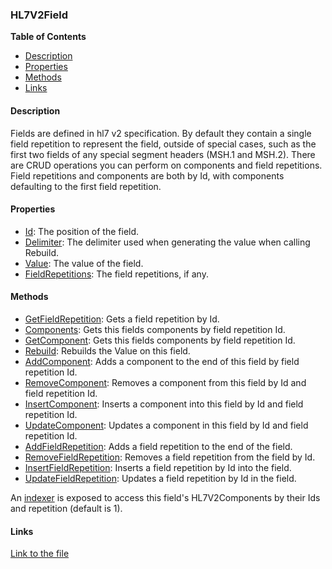 ### HL7V2Field

**Table of Contents**
- [Description](#description)
- [Properties](#properties)
- [Methods](#methods)
- [Links](#links)

#### Description

Fields are defined in hl7 v2 specification. By default they contain a single field repetition to represent the field, outside of special cases, such as the first two fields of any special segment headers (MSH.1 and MSH.2). There are CRUD operations you can perform on components and field repetitions. Field repetitions and components are both by Id, with components defaulting to the first field repetition. 

#### Properties

- [Id](/api/ExpressionEvaluatorForDotNet.HL7V2Field.html#ExpressionEvaluatorForDotNet_HL7V2Field_Id): The position of the field.
- [Delimiter](/api/ExpressionEvaluatorForDotNet.HL7V2Field.html#ExpressionEvaluatorForDotNet_HL7V2Field_Delimiter): The delimiter used when generating the value when calling Rebuild.
- [Value](/api/ExpressionEvaluatorForDotNet.HL7V2Field.html#ExpressionEvaluatorForDotNet_HL7V2Field_Value): The value of the field.
- [FieldRepetitions](/api/ExpressionEvaluatorForDotNet.HL7V2Field.html#ExpressionEvaluatorForDotNet_HL7V2Field_FieldRepetitions): The field repetitions, if any.

#### Methods

- [GetFieldRepetition](/api/ExpressionEvaluatorForDotNet.HL7V2Field.html#ExpressionEvaluatorForDotNet_HL7V2Field_GetFieldRepetition_System_Int32_): Gets a field repetition by Id.
- [Components](/api/ExpressionEvaluatorForDotNet.HL7V2Field.html#ExpressionEvaluatorForDotNet_HL7V2Field_Components_System_Int32_): Gets this fields components by field repetition Id.
- [GetComponent](/api/ExpressionEvaluatorForDotNet.HL7V2Field.html#ExpressionEvaluatorForDotNet_HL7V2Field_GetComponent_System_Int32_System_Int32_): Gets this fields components by field repetition Id.
- [Rebuild](/api/ExpressionEvaluatorForDotNet.HL7V2Field.html#ExpressionEvaluatorForDotNet_HL7V2Field_Rebuild): Rebuilds the Value on this field.
- [AddComponent](/api/ExpressionEvaluatorForDotNet.HL7V2Field.html#ExpressionEvaluatorForDotNet_HL7V2Field_AddComponent_System_String_System_Int32_): Adds a component to the end of this field by field repetition Id.
- [RemoveComponent](/api/ExpressionEvaluatorForDotNet.HL7V2Field.html#ExpressionEvaluatorForDotNet_HL7V2Field_RemoveComponent_System_Int32_System_Int32_): Removes a component from this field by Id and field repetition Id.
- [InsertComponent](/api/ExpressionEvaluatorForDotNet.HL7V2Field.html#ExpressionEvaluatorForDotNet_HL7V2Field_InsertComponent_System_Int32_System_String_System_Int32_): Inserts a component into this field by Id and field repetition Id.
- [UpdateComponent](/api/ExpressionEvaluatorForDotNet.HL7V2Field.html#ExpressionEvaluatorForDotNet_HL7V2Field_UpdateComponent_System_Int32_System_String_System_Int32_): Updates a component in this field by Id and field repetition Id.
- [AddFieldRepetition](/api/ExpressionEvaluatorForDotNet.HL7V2Field.html#ExpressionEvaluatorForDotNet_HL7V2Field_AddFieldRepetition_System_String_): Adds a field repetition to the end of the field.
- [RemoveFieldRepetition](/api/ExpressionEvaluatorForDotNet.HL7V2Field.html#ExpressionEvaluatorForDotNet_HL7V2Field_RemoveFieldRepetition_System_Int32_): Removes a field repetition from the field by Id.
- [InsertFieldRepetition](/api/ExpressionEvaluatorForDotNet.HL7V2Field.html#ExpressionEvaluatorForDotNet_HL7V2Field_InsertFieldRepetition_System_Int32_System_String_): Inserts a field repetition by Id into the field.
- [UpdateFieldRepetition](/api/ExpressionEvaluatorForDotNet.HL7V2Field.html#ExpressionEvaluatorForDotNet_HL7V2Field_UpdateFieldRepetition_System_Int32_System_String_): Updates a field repetition by Id in the field.

An [indexer](/api/ExpressionEvaluatorForDotNet.HL7V2Field.html#ExpressionEvaluatorForDotNet_HL7V2Field_Item_System_Int32_System_Int32_) is exposed to access this field's HL7V2Components by their Ids and repetition (default is 1).

#### Links

[Link to the file](/api/ExpressionEvaluatorForDotNet.HL7V2Field.html)